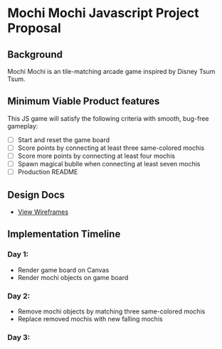 # Mochi Mochi Javascript Project Proposal

## Background

Mochi Mochi is an tile-matching arcade game inspired by Disney Tsum Tsum.

## Minimum Viable Product features

This JS game will satisfy the following criteria with smooth, bug-free gameplay:

- [ ] Start and reset the game board
- [ ] Score points by connecting at least three same-colored mochis
- [ ] Score more points by connecting at least four mochis
- [ ] Spawn magical bublle when connecting at least seven mochis
- [ ] Production README

## Design Docs
* [View Wireframes][wireframes]

[wireframes]: /docs/wireframes

## Implementation Timeline

### Day 1: 

- Render game board on Canvas
- Render mochi objects on game board

### Day 2:

- Remove mochi objects by matching three same-colored mochis
- Replace removed mochis with new falling mochis

### Day 3:
